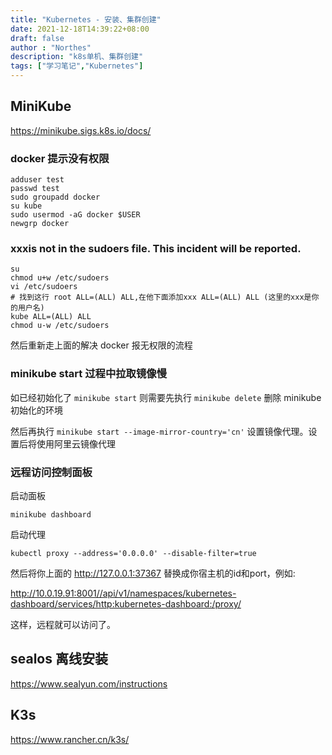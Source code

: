 ```yaml
---
title: "Kubernetes - 安装、集群创建"
date: 2021-12-18T14:39:22+08:00
draft: false
author : "Northes"
description: "k8s单机、集群创建"
tags: ["学习笔记","Kubernetes"]
---
```


## MiniKube
https://minikube.sigs.k8s.io/docs/

### docker 提示没有权限
```shell
adduser test
passwd test
sudo groupadd docker
su kube
sudo usermod -aG docker $USER
newgrp docker
```

### xxxis not in the sudoers file. This incident will be reported.
```shell
su
chmod u+w /etc/sudoers
vi /etc/sudoers
# 找到这行 root ALL=(ALL) ALL,在他下面添加xxx ALL=(ALL) ALL (这里的xxx是你的用户名)
kube ALL=(ALL) ALL
chmod u-w /etc/sudoers
```
然后重新走上面的解决 docker 报无权限的流程


### minikube start 过程中拉取镜像慢
如已经初始化了 `minikube start` 则需要先执行 `minikube delete` 删除 minikube 初始化的环境

然后再执行 `minikube start --image-mirror-country='cn'` 设置镜像代理。设置后将使用阿里云镜像代理

### 远程访问控制面板
启动面板
```shell
minikube dashboard
```
启动代理
```shell
kubectl proxy --address='0.0.0.0' --disable-filter=true
```
然后将你上面的 http://127.0.0.1:37367 替换成你宿主机的id和port，例如:

http://10.0.19.91:8001//api/v1/namespaces/kubernetes-dashboard/services/http:kubernetes-dashboard:/proxy/

这样，远程就可以访问了。

## sealos 离线安装
https://www.sealyun.com/instructions

## K3s
https://www.rancher.cn/k3s/